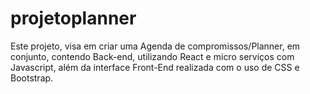 # projetoplanner
Este projeto, visa em criar uma Agenda de compromissos/Planner, em conjunto, contendo Back-end, utilizando React e micro serviços com Javascript, além da interface Front-End realizada com o uso de CSS e Bootstrap.
